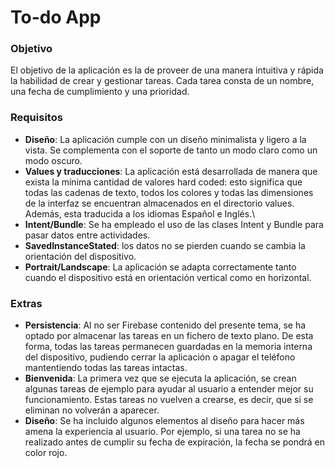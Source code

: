 # To-do App

### Objetivo
El objetivo de la aplicación es la de proveer de una manera intuitiva y rápida la habilidad de crear y gestionar tareas. Cada tarea consta de un nombre, una fecha de cumplimiento y una prioridad.

### Requisitos
- **Diseño**: La aplicación cumple con un diseño minimalista y ligero a la vista. Se complementa con el soporte de tanto un modo claro como un modo oscuro.
- **Values y traducciones**: La aplicación está desarrollada de manera que exista la mínima cantidad de valores hard coded: esto significa que todas las cadenas de texto, todos los colores y todas las dimensiones de la interfaz se encuentran almacenados en el directorio values. Además, esta traducida a los idiomas Español e Inglés.\
- **Intent/Bundle**: Se ha empleado el uso de las clases Intent y Bundle para pasar datos entre actividades.
- **SavedInstanceStated**: los datos no se pierden cuando se cambia la orientación del dispositivo.
- **Portrait/Landscape**: La aplicación se adapta correctamente tanto cuando el dispositivo está en orientación vertical como en horizontal.

### Extras
- **Persistencia**: Al no ser Firebase contenido del presente tema, se ha optado por almacenar las tareas en un fichero de texto plano. De esta forma, todas las tareas permanecen guardadas en la memoria interna del dispositivo, pudiendo cerrar la aplicación o apagar el teléfono mantentiendo todas las tareas intactas.
- **Bienvenida**: La primera vez que se ejecuta la aplicación, se crean algunas tareas de ejemplo para ayudar al usuario a entender mejor su funcionamiento. Estas tareas no vuelven a crearse, es decir, que si se eliminan no volverán a aparecer.
- **Diseño**: Se ha incluido algunos elementos al diseño para hacer más amena la experiencia al usuario. Por ejemplo, si una tarea no se ha realizado antes de cumplir su fecha de expiración, la fecha se pondrá en color rojo.

